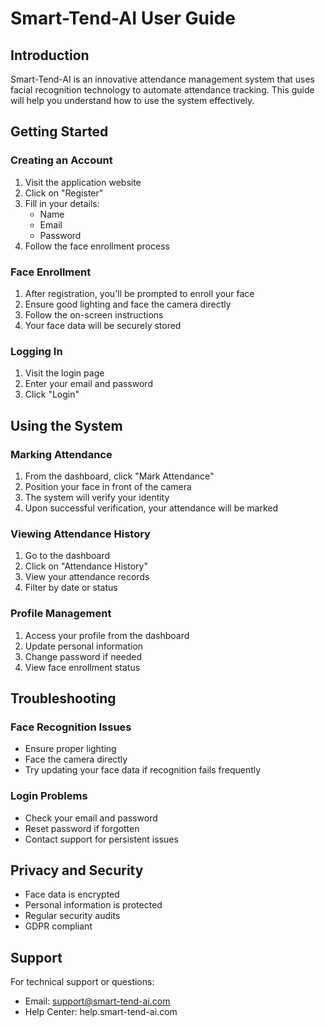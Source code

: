 # Smart-Tend-AI User Guide

## Introduction
Smart-Tend-AI is an innovative attendance management system that uses facial recognition technology to automate attendance tracking. This guide will help you understand how to use the system effectively.

## Getting Started

### Creating an Account
1. Visit the application website
2. Click on "Register"
3. Fill in your details:
   - Name
   - Email
   - Password
4. Follow the face enrollment process

### Face Enrollment
1. After registration, you'll be prompted to enroll your face
2. Ensure good lighting and face the camera directly
3. Follow the on-screen instructions
4. Your face data will be securely stored

### Logging In
1. Visit the login page
2. Enter your email and password
3. Click "Login"

## Using the System

### Marking Attendance
1. From the dashboard, click "Mark Attendance"
2. Position your face in front of the camera
3. The system will verify your identity
4. Upon successful verification, your attendance will be marked

### Viewing Attendance History
1. Go to the dashboard
2. Click on "Attendance History"
3. View your attendance records
4. Filter by date or status

### Profile Management
1. Access your profile from the dashboard
2. Update personal information
3. Change password if needed
4. View face enrollment status

## Troubleshooting

### Face Recognition Issues
- Ensure proper lighting
- Face the camera directly
- Try updating your face data if recognition fails frequently

### Login Problems
- Check your email and password
- Reset password if forgotten
- Contact support for persistent issues

## Privacy and Security
- Face data is encrypted
- Personal information is protected
- Regular security audits
- GDPR compliant

## Support
For technical support or questions:
- Email: support@smart-tend-ai.com
- Help Center: help.smart-tend-ai.com